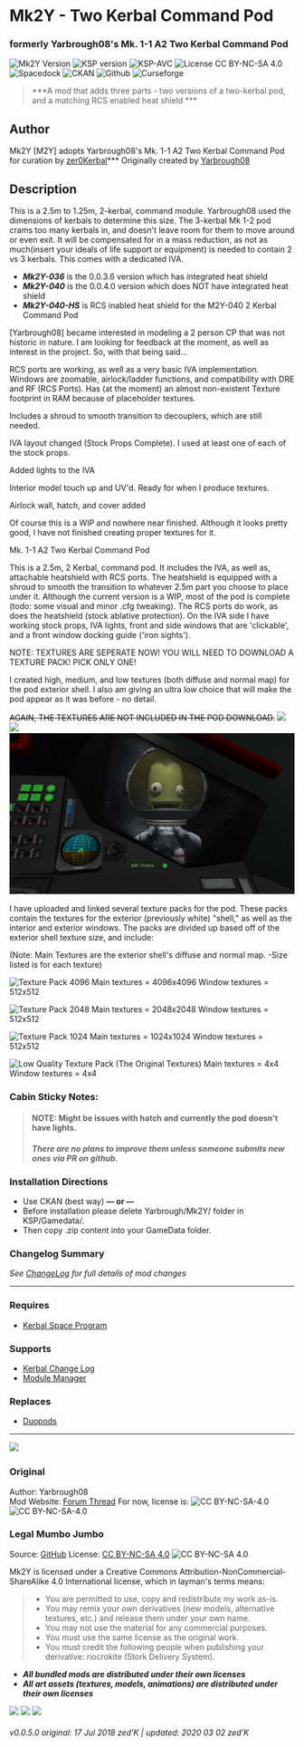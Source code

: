 # Mk2Y -  Two Kerbal Command Pod
### formerly Yarbrough08's Mk. 1-1 A2 Two Kerbal Command Pod
![Mk2Y Version](https://img.shields.io/github/v/release/zer0Kerbal/Mk2Y?include_prereleases?style=plastic)
![KSP version](https://img.shields.io/endpoint?url=https://raw.githubusercontent.com/zer0Kerbal/DuoPods/master/json/ksp.json?style=plastic) ![KSP-AVC](https://img.shields.io/badge/KSP-AVC--supported-brightgreen.svg?style=plastic) ![License CC BY-NC-SA 4.0](https://img.shields.io/badge/license-CC%20BY--NC--SA%204.0-lightgrey?style=plastic)  
![Spacedock](https://img.shields.io/badge/SpaceDock-listed-blue.svg?style=plastic) ![CKAN](https://img.shields.io/badge/CKAN-Indexed-blue.svg?style=plastic) ![Github](https://img.shields.io/badge/Github-Indexed-blue.svg?style=plastic) ![Curseforge](https://img.shields.io/badge/CurseForge-listed-blue.svg?style=plastic)

> ***A mod that adds three parts - two versions of a two-kerbal pod, and a matching RCS enabled heat shield *** 
## Author
Mk2Y [M2Y] adopts Yarbrough08's Mk. 1-1 A2 Two Kerbal Command Pod for curation by [zer0Kerbal](https://forum.kerbalspaceprogram.com/index.php?/profile/190933-zer0kerbal/)*** Originally created by [Yarbrough08](https://forum.kerbalspaceprogram.com/index.php?/profile/72048-yarbrough08/)

## Description
This is a 2.5m to 1.25m, 2-kerbal, command module. Yarbrough08 used the dimensions of kerbals to determine this size. The 3-kerbal Mk 1-2 pod crams too many kerbals in, and doesn't leave room for them to move around or even exit. It will be compensated for in a mass reduction, as not as much(insert your ideals of life support or equipment) is needed to contain 2 vs 3 kerbals. This comes with a dedicated IVA.

- ***Mk2Y-036*** is the 0.0.3.6 version which has integrated heat shield
- ***Mk2Y-040*** is the 0.0.4.0 version which does NOT have integrated heat shield
- ***Mk2Y-040-HS*** is RCS inabled heat shield for the M2Y-040 2 Kerbal Command Pod

[Yarbrough08] became interested in modeling a 2 person CP that was not historic in nature. I am looking for feedback at the moment, as well as interest in the project. So, with that being said...


RCS ports are working, as well as a very basic IVA implementation. Windows are zoomable, airlock/ladder functions, and compatibility with DRE and RF (RCS Ports). Has (at the moment) an almost non-existent Texture footprint in RAM because of placeholder textures.

Includes a shroud to smooth transition to decouplers, which are still needed.

IVA layout changed (Stock Props Complete). I used at least one of each of the stock props.

Added lights to the IVA

Interior model touch up and UV'd. Ready for when I produce textures.

Airlock wall, hatch, and cover added

Of course this is a WIP and nowhere near finished. Although it looks pretty good, I have not finished creating proper textures for it.



Mk. 1-1 A2 Two Kerbal Command Pod

This is a 2.5m, 2 Kerbal, command pod. It includes the IVA, as well as, attachable heatshield with RCS ports. The heatshield is equipped with a shroud to smooth the transition to whatever 2.5m part you choose to place under it. Although the current version is a WIP, most of the pod is complete (todo: some visual and minor .cfg tweaking). The RCS ports do work, as does the heatshield (stock ablative protection). On the IVA side I have working stock props, IVA lights, front and side windows that are 'clickable', and a front window docking guide ('iron sights').

NOTE: TEXTURES ARE SEPERATE NOW! YOU WILL NEED TO DOWNLOAD A TEXTURE PACK! PICK ONLY ONE!

I created high, medium, and low textures (both diffuse and normal map) for the pod exterior shell. I also am giving an ultra low choice that will make the pod appear as it was before - no detail.

<del>AGAIN, THE TEXTURES ARE NOT INCLUDED IN THE POD DOWNLOAD.</del>
![](https://raw.githubusercontent.com/zer0Kerbal/Mk2Y/master/img/Mk._1-1_A2.png)
![](https://raw.githubusercontent.com/zer0Kerbal/Mk2Y/master/img/QyYzqbX.jpg)
![](https://raw.githubusercontent.com/zer0Kerbal/Mk2Y/master/img/YajsY8D.png)

I have uploaded and linked several texture packs for the pod. These packs contain the textures for the exterior (previously white) "shell," as well as the interior and exterior windows. The packs are divided up based off of the exterior shell texture size, and include:

(Note: Main Textures are the exterior shell's diffuse and normal map. -Size listed is for each texture)

![Texture Pack 4096](http://spacedock.info/mod/419)
    Main textures = 4096x4096
    Window textures = 512x512

![Texture Pack 2048](http://spacedock.info/mod/420)
    Main textures = 2048x2048
    Window textures = 512x512

![Texture Pack 1024](http://spacedock.info/mod/421)
    Main textures = 1024x1024
    Window textures = 512x512

![Low Quality Texture Pack (The Original Textures)](http://spacedock.info/mod/422)
    Main textures = 4x4
    Window textures = 4x4

### Cabin Sticky Notes:
> #### NOTE: Might be issues with hatch and currently the pod doesn't have lights.
> #### *There are no plans to improve them unless someone submits new ones via PR on github.*

### Installation Directions 
- Use CKAN (best way)
**— or —**
- Before installation please delete Yarbrough/Mk2Y/ folder in KSP/Gamedata/. 
- Then copy .zip content into your GameData folder.

### Changelog Summary
*See [ChangeLog](https://github.com/zer0Kerbal/M2Y/blob/master/Changelog.cfg) for full details of mod changes*
<hr>

### Requires 
- [Kerbal Space Program](https://kerbalspaceprogram.com)

### Supports
- [Kerbal Change Log](https://forum.kerbalspaceprogram.com/index.php?/topic/179207-*)
- [Module Manager](https://forum.kerbalspaceprogram.com/index.php?/topic/50533-*)

### Replaces
- [Duopods](https://github.com/KSP-CKAN/NetKAN/blob/4c4e8a71d90a0cf37dae140d506b2a923384ce72/NetKAN/Mk1-1A2.frozen)
<hr>

<a href="https://forum.kerbalspaceprogram.com/index.php?/topic/83212-*" target="_blank"><img src="https://i.imgur.com/YdYfStN.jpg"/></a>

### Original
Author: Yarbrough08  
Mod Website: [Forum Thread](http://forum.kerbalspaceprogram.com/index.php?/topic/88604-*)
For now, license is: ![CC BY-NC-SA-4.0](https://licensebuttons.net/l/by-nc-sa/4.0/80x15.png)
![CC BY-NC-SA-4.0](https://img.shields.io/badge/license-CC--BY--NC--SA--4.0-lightgrey)

### Legal Mumbo Jumbo
Source: [GitHub](https://github.com/zer0Kerbal/Mk2Y)
License: [CC BY-NC-SA 4.0](https://creativecommons.org/licenses/by-nc-sa/4.0/) ![CC BY-NC-SA 4.0](https://licensebuttons.net/i/l/by-nc-sa/transparent/33/66/99/88x31.png "CC BY-NC-SA 4.0")<br>

Mk2Y is licensed under a Creative Commons Attribution-NonCommercial-ShareAlike 4.0 International license, which in layman's terms means:
> * You are permitted to use, copy and redistribute my work as-is.
> * You may remix your own derivatives (new models, alternative textures, etc.) and release them under your own name.
> * You may not use the material for any commercial purposes.
> * You must use the same license as the original work.
> * You must credit the following people when publishing your derivative: riocrokite (Stork Delivery System).

- ***All bundled mods are distributed under their own licenses***<br>
- ***All art assets (textures, models, animations) are distributed under their own licenses***  

<a href="https://github.com/zer0Kerbal/Mk2Y/releases/latest" target="_blank"><img src="https://i.imgur.com/RE4Ppr9.png"/></a>
<a href="https://spacedock.info/mod/2358" target="_blank"><img src="https://i.imgur.com/m0a7tn2.png"/></a>
<a href="https://www.curseforge.com/kerbal/ksp-mods/mk2y" target="_blank"><img src="https://i.postimg.cc/RZNyB5vP/Download-On-Curse.png"/></a>  
###### v0.0.5.0 original: 17 Jul 2018 zed'K | updated: 2020 03 02 zed'K
<!--
CC BY-NC-SA-4.0
zer0Kerbal-->

